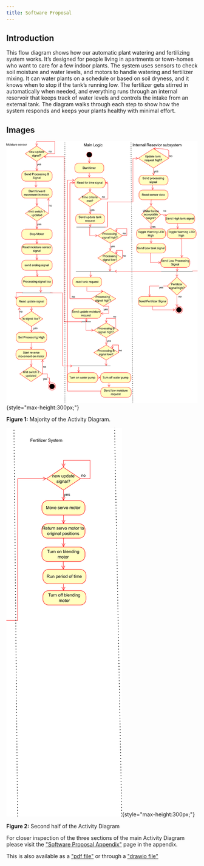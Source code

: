 ```yaml
---
title: Software Proposal
---
```


## Introduction

This flow diagram shows how our automatic plant watering and fertilizing system works. It’s designed for people living in apartments or town-homes who want to care for a few indoor plants. The system uses sensors to check soil moisture and water levels, and motors to handle watering and fertilizer mixing. It can water plants on a schedule or based on soil dryness, and it knows when to stop if the tank’s running low. The fertilizer gets stirred in automatically when needed, and everything runs through an internal reservoir that keeps track of water levels and controls the intake from an external tank. The diagram walks through each step to show how the system responds and keeps your plants healthy with minimal effort.

## Images

![bulk of Diagram](image/bulkSoftware.png){style="max-height:300px;"}

**Figure 1:** Majority of the Activity Diagram.

![secondary section](image/FertilizerSoftware.png){style="max-height:300px;"}

**Figure 2:** Second half of the Activity Diagram

For closer inspection of the three sections of the main Activity Diagram please visit the ["Software Proposal Appendix"](https://egr304-2025-f-102.github.io/Appendix/App-Software-prop/) page in the appendix.

This is also available as a ["pdf file"](image/Software_Proposal.pdf) or through a ["drawio file"](image/Software_Proposal.drawio)
<!--
## Research Question

* Bullet Point 1
* Bullet Point 2
* Bullet Point 3

## Images

![image caption](https://idealab.asu.edu/assets/images/research/jumper1.png)

![dead bug circuit](Image01.jpg){style width:"350" height:"300;"}
**Figure 2:** Early PCB working design

![showcase](ImageShowcase.png)
**Figure 3:** Innovation Showcase Spring '25, where the products were a STEM-themed display that demonstrates a single scientific/engineering concept with the intended user of K-12 students interested in learning about science, technology, engineering, or math.

## Results

1. Numbered Point 1
1. Numbered Point 2
1. Numbered Point 3

## Conclusions and Future Work

## External Links

[example link to idealab](https://idealab.asu.edu)

## Results

1. Numbered Point 1
1. Numbered Point 2
1. Numbered Point 3

## Conclusions and Future Work

## External Links

[example link to idealab](https://idealab.asu.edu)

## References

-->